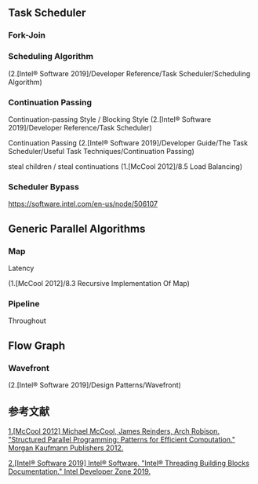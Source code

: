 ﻿## Task Scheduler

### Fork-Join

### Scheduling Algorithm

(2.\[Intel® Software 2019\]/Developer Reference/Task Scheduler/Scheduling Algorithm)

### Continuation Passing

Continuation-passing Style / Blocking Style (2.\[Intel® Software 2019\]/Developer Reference/Task Scheduler)  

Continuation Passing (2.\[Intel® Software 2019\]/Developer Guide/The Task Scheduler/Useful Task Techniques/Continuation Passing)  

steal children / steal continuations (1.\[McCool 2012\]/8.5 Load Balancing)  

### Scheduler Bypass
https://software.intel.com/en-us/node/506107


## Generic Parallel Algorithms

### Map

Latency

(1.\[McCool 2012\]/8.3 Recursive Implementation Of Map)

### Pipeline

Throughout

## Flow Graph

### Wavefront

(2.\[Intel® Software 2019\]/Design Patterns/Wavefront) 

## 参考文献

[1.\[McCool 2012\] Michael McCool, James Reinders, Arch Robison. "Structured Parallel Programming: Patterns for Efficient Computation." Morgan Kaufmann Publishers 2012.](http://parallelbook.com/)  

[2.\[Intel® Software 2019\] Intel® Software. "Intel® Threading Building Blocks Documentation." Intel Developer Zone 2019.](https://software.intel.com/en-us/tbb-documentation)  